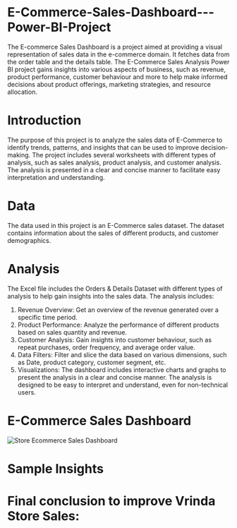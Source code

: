 # E-Commerce-Sales-Dashboard---Power-BI-Project
The E-commerce Sales Dashboard is a project aimed at providing a visual representation of sales data in the e-commerce domain. It fetches data from the order table and the details table. The E-Commerce Sales Analysis Power BI project gains insights into various aspects of business, such as revenue, product performance, customer behaviour and more to help make informed decisions about product offerings, marketing strategies, and resource allocation.

# Introduction
The purpose of this project is to analyze the sales data of E-Commerce to identify trends, patterns, and insights that can be used to improve decision-making. The project includes several worksheets with different types of analysis, such as sales analysis, product analysis, and customer analysis. The analysis is presented in a clear and concise manner to facilitate easy interpretation and understanding.

# Data
The data used in this project is an E-Commerce sales dataset. The dataset contains information about the sales of different products, and customer demographics. 

# Analysis
The Excel file includes the Orders  & Details Dataset with different types of analysis to help gain insights into the sales data. The analysis includes:
1. Revenue Overview: Get an overview of the revenue generated over a specific time period.
2. Product Performance: Analyze the performance of different products based on sales quantity and revenue.
3. Customer Analysis: Gain insights into customer behaviour, such as repeat purchases, order frequency, and average order value.
4. Data Filters: Filter and slice the data based on various dimensions, such as Date, product category, customer segment, etc.
5. Visualizations: The dashboard includes interactive charts and graphs to present the analysis in a clear and concise manner. The analysis is designed to be easy to interpret and understand, even for non-technical users.

# E-Commerce Sales Dashboard
![Store Ecommerce Sales Dashboard](https://github.com/Rupalihirdekar/E-Commerce-Sales-Dashboard---Power-BI-Project-/assets/121499040/f8a0a708-18ee-41fe-ab7b-0a73d0204cbb)

# Sample Insights

# Final conclusion to improve Vrinda Store Sales:
